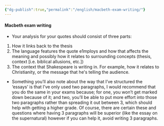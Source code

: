 ```yaml
---
{"dg-publish":true,"permalink":"/english/macbeth-exam-writing/"}
---
```


#### Macbeth exam writing
- Your analysis for your quotes should consist of three parts:

1. How it links back to the thesis
2. The language features the quote e1mploys and how that affects the meaning and possibly how it relates to surrounding concepts (thesis, context [i.e. biblical allusions, etc.])
3. The context that Shakespeare is writing in. For example, how it relates to Christianity, or the message that he's telling the audience.

- Something you’ll also note about the way that I’ve structured the ‘essays’ is that I’ve only used two paragraphs, I would recommend that you do the same in your exams because; for one, you won’t get marked down because of it; and two, you’ll be able to put more effort into those two paragraphs rather than spreading it out between 3, which should help with getting a higher grade. Of course, there are certain these and questions where having 3 paragraphs will be superior (like the essay on the supernatural) however if you can help it, avoid writing 3 paragraphs.